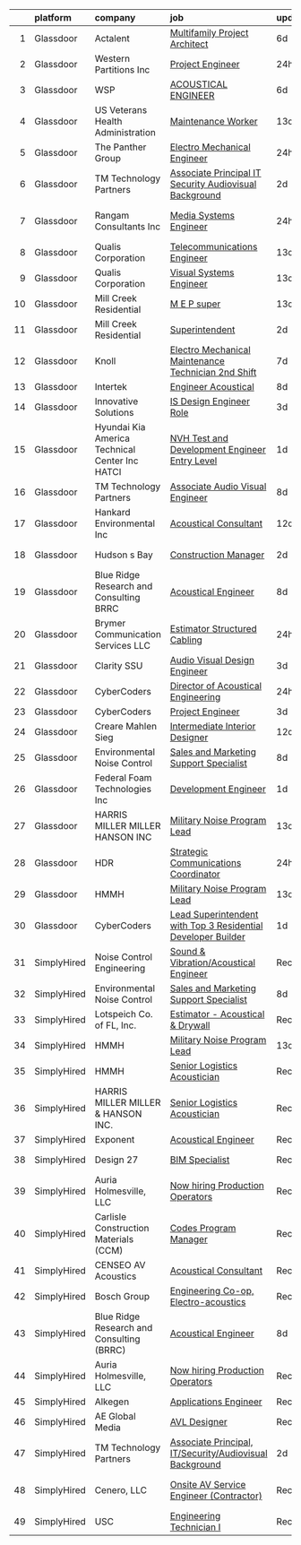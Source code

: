 

|    | platform    | company                                           | job                                                                                                                                                                                                                                                                                                                                                                                                                                                                                                                                                                                                                                                                                                                                                                                                                                                                                                                                                                                                                                                                                                                                                                                                                                                                                                                                                                                                                       | update_time   | location            |
|---:|:------------|:--------------------------------------------------|:--------------------------------------------------------------------------------------------------------------------------------------------------------------------------------------------------------------------------------------------------------------------------------------------------------------------------------------------------------------------------------------------------------------------------------------------------------------------------------------------------------------------------------------------------------------------------------------------------------------------------------------------------------------------------------------------------------------------------------------------------------------------------------------------------------------------------------------------------------------------------------------------------------------------------------------------------------------------------------------------------------------------------------------------------------------------------------------------------------------------------------------------------------------------------------------------------------------------------------------------------------------------------------------------------------------------------------------------------------------------------------------------------------------------------|:--------------|:--------------------|
|  1 | Glassdoor   | Actalent                                          | [Multifamily Project Architect](https://www.glassdoor.com/partner/jobListing.htm?pos=111&ao=1110586&s=58&guid=00000181fb83579b989bf8b7971bf69c&src=GD_JOB_AD&t=SR&vt=w&ea=1&cs=1_2c95ecd1&cb=1657782098162&jobListingId=1007991096435&cpc=C4A69CCDBB3B9599&jrtk=3-0-1g7to6lv62hep001-1g7to6lvmghp1800-c435ae7d017fa7aa--6NYlbfkN0ChYVx_I3yfZ_JDY3EFoivtqvi_stwnZ_kRt8Dowt_l_d1ydueao4NE-oUleRJ4yhhhIJm5OPa4SxugJCD6sPeNa0TnM9bObPOEY-MCevAg3OPbEFFIa6lfqL1WKo5y_7GLT0uOfmVkplVcLooG8Ifik4ubO2tEHsdliUGuJvT_e1vtF0eHreqEtfktC5mljENU6gL1Wjc2VX56g-XWTcZ3v0T-CtmJAk4Zja6snPQIJOoQwUzEfZ9_ys5eQYsNFeCDriG4MwGSkI5Kq3uJt1fe1K6ZeWXiZNc7SxMB0JKko9qDUSjpzbaUdJaaM2AAleiPzdmwtaRSm8WQp2pxZ-Zwa7vk-rZLGCJNze6b7bx7xzwOyRm8FPfQbNwa0wj1IxqHZmIgRJnt94pTizTQRXh1XozBaowfyQMLDDo3SGbHhxi2u_Zvy8yV8FfH-lugxE6WNeNJ1NEmMpBFti6_WcCXSMxAwJZvkexu9YjzfoWOcQ30XnapmfHunaMOyee4ISHdWdTxknzwgzuG5H1uyHY-R064J260ysuwYokz3KmB7-h_v7KIXgEhy56Ao-R0DIqmenX1fSBuvZbtfA2757snH_FQUL43pG0ZHA2G4oFZiY0Q-e0i5p92lZi6zA-3TkSVz_GciZHJ4DoEAvG2-Kbq9fovL8vw4Gqbih-g-Ebk5WUY_DLQ-Nq4EIc2NHefHJ1LD8RaDYJ6hYUqzWEtq2QuxdJuHKATVY4o6BtCgjV42StXJ0rcOxCnuJDRD4BMPZAnHkZv0Ju2RKWYab2JsZZibx_zKfI9e-Kb2zB51qEo9rxqxo4_08lU39HjjTHjwmgKXmUmkVJB2HS6aFoBF4YeO5CX06EQ6quprfzjwFeRdksXoxtoP4huuJhMbT-N0221P1dP_OIdCSlppC-H7vTydI0SEmhwdlraeyKQSuQroQvefzcrAD2SXxu-M3Tv1dawanzdAxeMKug0ftCRAsuCLKMIV3OPxOc%3D)                                                    | 6d            | Dallas, TX          |
|  2 | Glassdoor   | Western Partitions  Inc                           | [Project Engineer](https://www.glassdoor.com/partner/jobListing.htm?pos=126&ao=1136043&s=58&guid=00000181fb83579b989bf8b7971bf69c&src=GD_JOB_AD&t=SR&vt=w&ea=1&cs=1_ab2041ea&cb=1657782098163&jobListingId=1008003045453&jrtk=3-0-1g7to6lv62hep001-1g7to6lvmghp1800-21ee3d7f574bf1a1-)                                                                                                                                                                                                                                                                                                                                                                                                                                                                                                                                                                                                                                                                                                                                                                                                                                                                                                                                                                                                                                                                                                                                    | 24h           | Wilsonville, OR     |
|  3 | Glassdoor   | WSP                                               | [ACOUSTICAL ENGINEER](https://www.glassdoor.com/partner/jobListing.htm?pos=113&ao=1136043&s=58&guid=00000181fb83579b989bf8b7971bf69c&src=GD_JOB_AD&t=SR&vt=w&cs=1_e910407e&cb=1657782098162&jobListingId=1007990487585&jrtk=3-0-1g7to6lv62hep001-1g7to6lvmghp1800-0a1e8c84c27d995b-)                                                                                                                                                                                                                                                                                                                                                                                                                                                                                                                                                                                                                                                                                                                                                                                                                                                                                                                                                                                                                                                                                                                                      | 6d            | Boston, MA          |
|  4 | Glassdoor   | US Veterans Health Administration                 | [Maintenance Worker](https://www.glassdoor.com/partner/jobListing.htm?pos=120&ao=1136043&s=58&guid=00000181fb83579b989bf8b7971bf69c&src=GD_JOB_AD&t=SR&vt=w&cs=1_e55ebf31&cb=1657782098162&jobListingId=1007975236966&jrtk=3-0-1g7to6lv62hep001-1g7to6lvmghp1800-df3fb20bae266cec-)                                                                                                                                                                                                                                                                                                                                                                                                                                                                                                                                                                                                                                                                                                                                                                                                                                                                                                                                                                                                                                                                                                                                       | 13d           | Hines, IL           |
|  5 | Glassdoor   | The Panther Group                                 | [Electro Mechanical Engineer](https://www.glassdoor.com/partner/jobListing.htm?pos=108&ao=1110586&s=58&guid=00000181fb83579b989bf8b7971bf69c&src=GD_JOB_AD&t=SR&vt=w&ea=1&cs=1_9980a693&cb=1657782098161&jobListingId=1008002917089&cpc=56C4EA4A1A191A49&jrtk=3-0-1g7to6lv62hep001-1g7to6lvmghp1800-a955d16cff31ffd3--6NYlbfkN0CNPMheye81CzYnvunZY7yovNfSZKsgaMjzK-BTgXufI2fDZqb14OtID8EITmQy8dMLAgwlopokQOIPrB0TEOySzrRRwcpUcOxzWFhLIy7r-JAL8rWW2b2ZkVhm7h48yTMjNtVJfPhNI8bZ4Rpc3CNl9aWPzctMvoKRdxztlERsHefcJTkGC2U83jEkIds4X9qa2Mh-Njkd7RGH62j8_eKoOg1qshVeL6L0wMApw0zaIq4KYSBO0kX_V5luvxlW5C4KLuueufD5x2OBfbuyZJatq7WKuoWXJAMos3Ql-MoqN2cxeFU0QyLxQ5H7Kglhqok0wmSBAbxwr9jAQRFyPOTfhpVVEScfohjPMmw54Jx2zreY49JPguUhjYCPG6tDcAe5yzblmqFUaloCyFBFoOgUe5pUYJOiqxPefT1OTxnSB0Idy-cMXO_liYR0IEi-ytKGInaJBjWBhItTc_Co-zo4lYQLfirdFBEmxY-hLRsyINF8Ac4aqfPB8OIstVQemjYiJMzLO__5Bw%3D%3D)                                                                                                                                                                                                                                                                                                                                                                                                                                                                                                                                        | 24h           | Westford, MA        |
|  6 | Glassdoor   | TM Technology Partners                            | [Associate Principal  IT Security Audiovisual Background](https://www.glassdoor.com/partner/jobListing.htm?pos=114&ao=1136043&s=58&guid=00000181fb83579b989bf8b7971bf69c&src=GD_JOB_AD&t=SR&vt=w&cs=1_a938faf0&cb=1657782098162&jobListingId=1007997936356&jrtk=3-0-1g7to6lv62hep001-1g7to6lvmghp1800-b46fe96a140f613b-)                                                                                                                                                                                                                                                                                                                                                                                                                                                                                                                                                                                                                                                                                                                                                                                                                                                                                                                                                                                                                                                                                                  | 2d            | Remote              |
|  7 | Glassdoor   | Rangam Consultants Inc                            | [Media Systems Engineer](https://www.glassdoor.com/partner/jobListing.htm?pos=122&ao=1136043&s=58&guid=00000181fb83579b989bf8b7971bf69c&src=GD_JOB_AD&t=SR&vt=w&ea=1&cs=1_6c21ae2b&cb=1657782098162&jobListingId=1008002947340&jrtk=3-0-1g7to6lv62hep001-1g7to6lvmghp1800-fa7bac97a8355418-)                                                                                                                                                                                                                                                                                                                                                                                                                                                                                                                                                                                                                                                                                                                                                                                                                                                                                                                                                                                                                                                                                                                              | 24h           | San Francisco, CA   |
|  8 | Glassdoor   | Qualis Corporation                                | [Telecommunications Engineer](https://www.glassdoor.com/partner/jobListing.htm?pos=127&ao=1136043&s=58&guid=00000181fb83579b989bf8b7971bf69c&src=GD_JOB_AD&t=SR&vt=w&cs=1_6665c933&cb=1657782098165&jobListingId=1007975380332&jrtk=3-0-1g7to6lv62hep001-1g7to6lvmghp1800-d03c1f7c88b326ad-)                                                                                                                                                                                                                                                                                                                                                                                                                                                                                                                                                                                                                                                                                                                                                                                                                                                                                                                                                                                                                                                                                                                              | 13d           | Orlando, FL         |
|  9 | Glassdoor   | Qualis Corporation                                | [Visual Systems Engineer](https://www.glassdoor.com/partner/jobListing.htm?pos=123&ao=1136043&s=58&guid=00000181fb83579b989bf8b7971bf69c&src=GD_JOB_AD&t=SR&vt=w&cs=1_46562fd4&cb=1657782098163&jobListingId=1007975380273&jrtk=3-0-1g7to6lv62hep001-1g7to6lvmghp1800-6fb5c80da1da086a-)                                                                                                                                                                                                                                                                                                                                                                                                                                                                                                                                                                                                                                                                                                                                                                                                                                                                                                                                                                                                                                                                                                                                  | 13d           | Orlando, FL         |
| 10 | Glassdoor   | Mill Creek Residential                            | [M E P super](https://www.glassdoor.com/partner/jobListing.htm?pos=121&ao=1136043&s=58&guid=00000181fb83579b989bf8b7971bf69c&src=GD_JOB_AD&t=SR&vt=w&cs=1_22f8cec4&cb=1657782098162&jobListingId=1007973740598&jrtk=3-0-1g7to6lv62hep001-1g7to6lvmghp1800-6ce45a48bad3da77-)                                                                                                                                                                                                                                                                                                                                                                                                                                                                                                                                                                                                                                                                                                                                                                                                                                                                                                                                                                                                                                                                                                                                              | 13d           | Nashville, TN       |
| 11 | Glassdoor   | Mill Creek Residential                            | [Superintendent](https://www.glassdoor.com/partner/jobListing.htm?pos=118&ao=1136043&s=58&guid=00000181fb83579b989bf8b7971bf69c&src=GD_JOB_AD&t=SR&vt=w&cs=1_bb21b423&cb=1657782098162&jobListingId=1007997983007&jrtk=3-0-1g7to6lv62hep001-1g7to6lvmghp1800-27372e5420103dac-)                                                                                                                                                                                                                                                                                                                                                                                                                                                                                                                                                                                                                                                                                                                                                                                                                                                                                                                                                                                                                                                                                                                                           | 2d            | Georgetown, TX      |
| 12 | Glassdoor   | Knoll                                             | [Electro Mechanical Maintenance Technician   2nd Shift](https://www.glassdoor.com/partner/jobListing.htm?pos=106&ao=1110586&s=58&guid=00000181fb83579b989bf8b7971bf69c&src=GD_JOB_AD&t=SR&vt=w&ea=1&cs=1_94ba5b11&cb=1657782098160&jobListingId=1007988962626&cpc=F7BD8DA794B5A532&jrtk=3-0-1g7to6lv62hep001-1g7to6lvmghp1800-b615edc30ee0e269--6NYlbfkN0Bs6Hrdpyvs2o5KmtMOE3ow_2qlp-VEg8AFa-3mMondyt9WiYGJDEittzCcqQ0pU4IHlOHiLgHn0iyf6w-n9S0TniHoyORVddVFOg9F-wpjp2606awu51xukK-ZysHoFFySR38fsSvJIL406ifr35xeVqnwBnrkg3wsERsX0GRMUIJi4Q5Q9sBF8T35_DaS_7XMm3QIiMyVU62fXJ-LOg6PzGORS8XicGP0x0C0aRp6g9vhLcnFU9kUSbEsglArRO5A6ZM9KHbW-M9xHn9_zS3-AzD0aPuxxKJrpTH-WL9mQIOp6228d69lsXGLeMuVOwXMVfhjJDxPMEHF_vDGzfj3n05qjBQOxMoYd5buqIMdpppCGqH_JGDQA3EwbfQIenjj8O6emuXEUGVLYBLeRCUHdHZlxXydo3vgWmSTtEmspHYlSd9BYQ2ayBlcKfKLiCLcClbHEKcgkYjngwH17U1wCqTPvhdV0wb8NhlRv-i34P0Z2QE3Z8l2yxguRFE0pB2qttct0yKW1s1lnG7RN7XaFKsjhbbQUc0OtCzWysTGZvJniQqtmk80VlA3F2cYM_q7F_ghgHqeBJcd1tvICzfhoGMqMwVMCUYo-S9ufgeR4fDBOKIGZehZCFi-J6O859YnsvCjbsFzzq57ZMVkFsrEE37pdmmpHwHq6h3wlrloDpYb_2Z51dSNbFAOXeS6cfeF4Pky3p5LRDg77pY_hSFBHAUnHbDcRY4kU90zxlcB1stnKyvCVnAfVAvpzW63ykt8YCoWXmBESQZdSLOS3n9aqhd73tXlONGJlExeOgiiow6aTlKYg8vwcBZh8aZCTWgbLVKQd5xTpHD1fwMaCGvXpfYMtTgVAE4%3D)                                                                                                                                                            | 7d            | East Greenville, PA |
| 13 | Glassdoor   | Intertek                                          | [Engineer   Acoustical](https://www.glassdoor.com/partner/jobListing.htm?pos=112&ao=1136043&s=58&guid=00000181fb83579b989bf8b7971bf69c&src=GD_JOB_AD&t=SR&vt=w&cs=1_6e10a557&cb=1657782098161&jobListingId=1007984744565&jrtk=3-0-1g7to6lv62hep001-1g7to6lvmghp1800-4913c993b58bbeb5-)                                                                                                                                                                                                                                                                                                                                                                                                                                                                                                                                                                                                                                                                                                                                                                                                                                                                                                                                                                                                                                                                                                                                    | 8d            | Cortland, NY        |
| 14 | Glassdoor   | Innovative Solutions                              | [IS Design Engineer Role](https://www.glassdoor.com/partner/jobListing.htm?pos=103&ao=1110586&s=58&guid=00000181fb83579b989bf8b7971bf69c&src=GD_JOB_AD&t=SR&vt=w&ea=1&cs=1_69c2f9f0&cb=1657782098160&jobListingId=1007995112645&cpc=555ADD10F5BC937C&jrtk=3-0-1g7to6lv62hep001-1g7to6lvmghp1800-7c5877ec95fbc988--6NYlbfkN0A7COM5b1g7ngfUzjja-EVrNI1WIq1I5NU46llhq5bwQRFfloXo1X9dXPuZoajF5PblhQHMaS2FoRZMGarXky_lb9x9mvcXOFQVTXCT8J5QU_zbqjw2mknXKVrXPLmwzcRjLd380KyrAono92AUHc22dXaSoN58hwzQfPumdSYDRQKkeDaDYgIUjF4U6EJRudpzmZpZHCMKflo7SRY4-TlPsDPH6qfX4s2Cz3C5oC9pD3uJAIesTjOtvoBY2vuxBG8kfzTHnDJr17b-wULJ4b84e0B9MAmyWjo0fglTHPY8CyOhNEVMjtqMwF79bQeSNAtIyRtX9fywXRQTe-RHDzMfSwl-bVq2egTI8gqMMOEygLxUvd8Hkexu-jzpQPdHllixr6Sq_jU4F3laxdho_l2t-pyT6x6ajPr40pQiA9q0yZ9uBojS-bo0RQRn69C29GQ_3G7SIZyOQIxkRexENpGskBCLamGGW36vABI8-y8x-QLihUFmk0XEIMrNgNA_TmRLHm0NsZSshg%3D%3D)                                                                                                                                                                                                                                                                                                                                                                                                                                                                                                                                            | 3d            | Tennessee           |
| 15 | Glassdoor   | Hyundai Kia America Technical Center  Inc   HATCI | [NVH Test and Development Engineer  Entry Level ](https://www.glassdoor.com/partner/jobListing.htm?pos=115&ao=1136043&s=58&guid=00000181fb83579b989bf8b7971bf69c&src=GD_JOB_AD&t=SR&vt=w&ea=1&cs=1_19c21519&cb=1657782098162&jobListingId=1008001116370&jrtk=3-0-1g7to6lv62hep001-1g7to6lvmghp1800-073df34968737203-)                                                                                                                                                                                                                                                                                                                                                                                                                                                                                                                                                                                                                                                                                                                                                                                                                                                                                                                                                                                                                                                                                                     | 1d            | Irvine, CA          |
| 16 | Glassdoor   | TM Technology Partners                            | [Associate  Audio Visual Engineer](https://www.glassdoor.com/partner/jobListing.htm?pos=119&ao=1136043&s=58&guid=00000181fb83579b989bf8b7971bf69c&src=GD_JOB_AD&t=SR&vt=w&cs=1_2f72eb19&cb=1657782098162&jobListingId=1007985056122&jrtk=3-0-1g7to6lv62hep001-1g7to6lvmghp1800-ae2dfae912fb5acc-)                                                                                                                                                                                                                                                                                                                                                                                                                                                                                                                                                                                                                                                                                                                                                                                                                                                                                                                                                                                                                                                                                                                         | 8d            | Remote              |
| 17 | Glassdoor   | Hankard Environmental  Inc                        | [Acoustical Consultant](https://www.glassdoor.com/partner/jobListing.htm?pos=101&ao=1110586&s=58&guid=00000181fb83579b989bf8b7971bf69c&src=GD_JOB_AD&t=SR&vt=w&ea=1&cs=1_164d8b23&cb=1657782098159&jobListingId=1007976859515&cpc=D5D4CAC11044533B&jrtk=3-0-1g7to6lv62hep001-1g7to6lvmghp1800-7d5c167e9000f7ce--6NYlbfkN0CKNvdBtBh9SnuMcnkEvhJOJZTsmZHyY3ybnWicrfIHv1nK5cibWSBUjlCGM96fZhnfwUUOMZTK8bsS0XcppGJbB4jFac76LiQwQNQXfHwlzAK-ypnYwr39VzvHz0G2jFu2yE5T1pNXUEAOGeKWC2hRLQUwhJ6OhX6KWGyvqmK1pb_zozCrmYr5eke1idQQf7H_E5eVR1oT4tJ_5PkOkIW5iaxbP-3s0Ks3FM_P67rA7ZqArmh1u7b_B7wO5_t9vVLHWxaK_RmHgoYNOlD8oo2vXUfxDI0ktQn3t87J-LgmlS2_oPVd4QA0f3iE8j5gmUgjl-j07CKf1T4U62N_ubl4BUrN1KSQMmFk4oFAm6hoXvR4mgejFTkAAN-3IA77_j2zDgAwgtpD6wrN46zx_Arg6fiCyVw8LlVRKYnzKwCMdiOhxZAENhlZLZDNgli54fROG69mMqe1iSpXGACmqbueJsKDM8sV2GEs-DFXIGBd-iTM_X5ED91lXZrP9BZUdgSk2DELcfMHRA%3D%3D)                                                                                                                                                                                                                                                                                                                                                                                                                                                                                                                                              | 12d           | Verona, WI          |
| 18 | Glassdoor   | Hudson s Bay                                      | [Construction Manager](https://www.glassdoor.com/partner/jobListing.htm?pos=129&ao=1136043&s=58&guid=00000181fb83579b989bf8b7971bf69c&src=GD_JOB_AD&t=SR&vt=w&cs=1_ae519a79&cb=1657782098165&jobListingId=1007997566678&jrtk=3-0-1g7to6lv62hep001-1g7to6lvmghp1800-96c6e34e30b613c3-)                                                                                                                                                                                                                                                                                                                                                                                                                                                                                                                                                                                                                                                                                                                                                                                                                                                                                                                                                                                                                                                                                                                                     | 2d            | New York, NY        |
| 19 | Glassdoor   | Blue Ridge Research and Consulting  BRRC          | [Acoustical Engineer](https://www.glassdoor.com/partner/jobListing.htm?pos=117&ao=1136043&s=58&guid=00000181fb83579b989bf8b7971bf69c&src=GD_JOB_AD&t=SR&vt=w&cs=1_37fa333c&cb=1657782098162&jobListingId=1007984071482&jrtk=3-0-1g7to6lv62hep001-1g7to6lvmghp1800-4d80aee091fc2695-)                                                                                                                                                                                                                                                                                                                                                                                                                                                                                                                                                                                                                                                                                                                                                                                                                                                                                                                                                                                                                                                                                                                                      | 8d            | Asheville, NC       |
| 20 | Glassdoor   | Brymer Communication Services LLC                 | [Estimator   Structured Cabling](https://www.glassdoor.com/partner/jobListing.htm?pos=104&ao=1110586&s=58&guid=00000181fb83579b989bf8b7971bf69c&src=GD_JOB_AD&t=SR&vt=w&ea=1&cs=1_f5e7030f&cb=1657782098160&jobListingId=1008002307435&cpc=7FA2BCC6CA7CFB05&jrtk=3-0-1g7to6lv62hep001-1g7to6lvmghp1800-ebfed6f595c8b7cf--6NYlbfkN0BkXzsQd4r-eeIe9EGUqD7bfzGY7GY9tWpZlRE9F077MvQ1oKug8_rVCtiadD5T4bbFIi-ZbQyN2KucEeUPWZuhlVKOUrvpYiqPO6Kn8twaY4PbHsFppr3JHY4jHIuovnjXA5w2J7-q77P3yUEQoCFBuCMj5rQbV5aOdfkCZ32XqTdfwq95byOANvp3BExmdIEHvyPecOGStIzUjcnNqWCixp5NSxAdX_UAAMBHFRGMoYweTuA9sRkOVrM7DZtT5hj7PvbFOH_x9tUnI2vQDUhl9QIlfLFJ9JGr10zGnABcQqsowI9SJMLiyLeDEGHgCR2Y2PQMZGyDJoZlBYcos_wfW5qLykofK1gwArLkmmEt1NfouG6ktbFziMoIUoXIwNHIFg10i6ZZsQwDglTYrL3er6fTt0ruDRF0FHMpCsFHw_5Fkf91NnVFGSPotC0ITTNTs6ZAI5-Lk3JNbke67yErJXikQhH8AIO4u3-hZiTa2Atl4lgmLqWITTjPWM9UryE5DCLkZAmqYg%3D%3D)                                                                                                                                                                                                                                                                                                                                                                                                                                                                                                                                     | 24h           | Grapevine, TX       |
| 21 | Glassdoor   | Clarity SSU                                       | [Audio Visual Design Engineer](https://www.glassdoor.com/partner/jobListing.htm?pos=116&ao=1136043&s=58&guid=00000181fb83579b989bf8b7971bf69c&src=GD_JOB_AD&t=SR&vt=w&ea=1&cs=1_ec9186e0&cb=1657782098162&jobListingId=1007995800311&jrtk=3-0-1g7to6lv62hep001-1g7to6lvmghp1800-407bc9f77d9583b7-)                                                                                                                                                                                                                                                                                                                                                                                                                                                                                                                                                                                                                                                                                                                                                                                                                                                                                                                                                                                                                                                                                                                        | 3d            | Remote              |
| 22 | Glassdoor   | CyberCoders                                       | [Director of Acoustical Engineering](https://www.glassdoor.com/partner/jobListing.htm?pos=107&ao=1110586&s=58&guid=00000181fb83579b989bf8b7971bf69c&src=GD_JOB_AD&t=SR&vt=w&ea=1&cs=1_31fa8a43&cb=1657782098160&jobListingId=1008003040952&cpc=C4A69CCDBB3B9599&jrtk=3-0-1g7to6lv62hep001-1g7to6lvmghp1800-09673aad6b09fade--6NYlbfkN0CpFJQzrgRR8WqXWK1qKKEqALWJw739KlKqr2H-MSI4eoBlI4EFrmor2FYZMP3muM17_Qa-0Hc5lTCzB_Jsaee8JRk88IYgx2uoIIeHDcJM1OCx8NohbOGl-zLNPbQ_5aEH2BuW9-ctzLfuK1HvPv2fUpL2a1drV4pc2AHVwFFFLvmF5aRaYy_SPPrn8frMxgrJFaD6iS1ftNDezm9DLVXTorsd0CQtVAMwzxkdqCsaAuQlx8gd-uAzdG9qp_9R5AjZoh09ljMu1xWWFU791wNLmrO1U8QhP_wRHV7nBz79SAOCHV4F4gYaNs8fN9MUgIvktdpagbhlVwzj6PhkwkgR1wMaaKo0omsTwL0CfUXBdKPvE-S_T1V2fWevVr9tn0XsxAw1Eh6vQTFiEv1GZjbdxmUabwsCP9_elDCdQkvcaB1-bbpUQ7LuuhhjHtSpBKl4FuWwxWBzyCM6ZaRFykV_-E8LLE7zCPzZcA7OM--VlOTZX47G0tWJ1qCpTNabDNekAWWCv4F8rqAwaukTpFTpje3upJdEQo07IhlzTLqprK5Pk_kD23fIPE8gnhJz2-pfTutuMvw88p_jgyDsqwCFZakbzpP2dsCQadRNiZtpZ0q2Pl5W3VroHzaBwpk_LmosWl947l_knh-dXvmmWUHOo0PMeWhPQ1K136BCenBqcM0PGXs-F9N27RsClY5-ObUT_SnqlVzbzVMHR1-J7LwvkqGagNzrgUPkem5pnc9kV0WxLO2iMUrxiRsDhi600_n-qEPNx2HYDYQ7_McuJGNs5Doezy8ocGyX5fhNQKH5eaRJDd9nnZCZnvjLrzj82_ryDx7nLPWXt_R_hktiV3SUSFAcEBPsE_JtxePrloXIK83yVEQ2z-oDD4p8pJzjzLhKH65L4StuL3ko0WY_dYAFeX2s5aM3lhY7tXDbS0KZ2RbFH1HB5Inzwrw53cFaJeXHeAHXYcilqRTNdN5oc9JAVaDY5sqF0fnoWOr_LDV0ZfAZq4sCwonm2MpPxnjAjWWjMw739u-i2A%3D%3D) | 24h           | Memphis, TN         |
| 23 | Glassdoor   | CyberCoders                                       | [Project Engineer](https://www.glassdoor.com/partner/jobListing.htm?pos=109&ao=1110586&s=58&guid=00000181fb83579b989bf8b7971bf69c&src=GD_JOB_AD&t=SR&vt=w&ea=1&cs=1_834db6ad&cb=1657782098161&jobListingId=1007995313353&cpc=451933188B21919D&jrtk=3-0-1g7to6lv62hep001-1g7to6lvmghp1800-bc5a8918f5bf835c--6NYlbfkN0CpFJQzrgRR8WqXWK1qKKEqALWJw739KlKqr2H-MSI4eoBlI4EFrmor2FYZMP3muM3BIApJ1Z86uFxD_pimi6cdcrkIRraOXchDPLIziEHxIUno_QSUX97x2fnA2NmhPCTQsVevmYj4JjmSy8bWtL_kW_ktsKucoCbSUi0QNco9y4-7R26yF68VzEQzOUFp6CWxBLkmT20ftOmF_k_Ybm0slak0pu5oLCDCDm1OQfHf4OM0rJqugbv-QK8tM2RTXzRc8j3ewAmhq4TFVGuCaYfiWRDyDr1q1-w_xE3Z17ZVAxkNj0HEVxYRePQaDydBt2CGs0p7KmrFtuj9Z0pMSOTYe1AWqbaoV5o2DiCHxBKMtERSRpXkYouajZ_q6yrxEHtatOY7eeX1eDOlODrGC7bASRLKZYgydYzkdff589DhGZrEfgI7xBmXlIy_kOvitctwjAUq01IGo0lZwsn_tHh2hG5KKWk_XB-ZPxNnrVHvB3mTWB5Sdao-mLIUq3BRi-QJGq_uqAvCV5egkUzpko4yCImySD6_6VtULq30ADkIL3UjJisd5sveP9jyEw2xSGnyEiIYv5r5MxCKBlvv9Yd0KXrdTqRVPb96L7hxvdO0sG_nHqaU_LKfsMMyYii9oWMqyJadYbzAExXanvrLpLa3BUoVYniK82VGiOYXPiLpNiVUabFLhBVeIbRiidof9Eh4quqE6LRAArv0B5-rzsx_Qw-2ZLp2F3uRAJPGq1wCOvwTuZ-lsUrm4lD7qwNlYpQunIiLoynBs9jo5VC53VjpY2Pndou91K-G5LIOWqEIvykUfhbGRcZochP7PT_Q2jID0CywKS839ypHj2EHYzTk7UGGV9dlH6OJG-c3aBAoLsqpsAeQKdMeRAmFiRt7ckPN5Fx9rQEkx-wZq6Ekt6zaaV47Nh8Xxn9-K9ZQMtukHCuz1dm10b-k8NLIBnKelhoBr1MSYLZbJoGaWalXmqAurGHUq9lTdt5izzDc7eKfLg%3D%3D)                                                   | 3d            | Eugene, OR          |
| 24 | Glassdoor   | Creare Mahlen Sieg                                | [Intermediate Interior Designer](https://www.glassdoor.com/partner/jobListing.htm?pos=130&ao=1136043&s=58&guid=00000181fb83579b989bf8b7971bf69c&src=GD_JOB_AD&t=SR&vt=w&ea=1&cs=1_e77caeb8&cb=1657782098165&jobListingId=1007978063702&jrtk=3-0-1g7to6lv62hep001-1g7to6lvmghp1800-b4ab9332b1f590f6-)                                                                                                                                                                                                                                                                                                                                                                                                                                                                                                                                                                                                                                                                                                                                                                                                                                                                                                                                                                                                                                                                                                                      | 12d           | Santa Monica, CA    |
| 25 | Glassdoor   | Environmental Noise Control                       | [Sales and Marketing Support Specialist](https://www.glassdoor.com/partner/jobListing.htm?pos=105&ao=1110586&s=58&guid=00000181fb83579b989bf8b7971bf69c&src=GD_JOB_AD&t=SR&vt=w&ea=1&cs=1_692c44e2&cb=1657782098160&jobListingId=1007985424526&cpc=71EC12CC3A9678F2&jrtk=3-0-1g7to6lv62hep001-1g7to6lvmghp1800-82fc0bf076cff797--6NYlbfkN0A1Hx1H8Z_ZGf51L8iwGP-htVtHzPykBAmnYM3BEYS-Bt4FD57loI5xMzsfvvkT8x5VW-oXRyJcwdXkt9HRJqx4drtQEeW0N51_km-Vh0ieelR7_EutiBXWtCbh6uFSzAIC9ETki8MBGMhom9RPZUQjBp58bidfNIBObTuvvrPUw0kDWkGuQkllvp1yWCQVhi1bzTxpprtk15JiXDst9oT94iKW_GnfVRcn1FZSYn24gPOx4vPDnz_5-yAH5fEnSdkhx3Y4qjc3E39kFrCzgxCvNnkzwKWPFmEnBD-QuhBQq_myEHLow98ZqmctpQ-21ZyvtUWjJYdtBI4a5iVwhLCV9zBjdm11OcOZOS2_U9WriPGzMrhBDY_LLVsLoFQ1SDorDDnFdYx9AHhMDQbA55KmiZi_F_GS9fDFultbXbpQwKOafjqb5e2SBq8gIh52p4sVT4MMm0ivdVoz-e3kJsmQGF0uTbTAoW1JXK_jDgwjrt4KVfI7_nBzHeAjJufCAIKCyRuqHk4S9BmZ1l-3BxoM1gY-r2cXTsk%3D)                                                                                                                                                                                                                                                                                                                                                                                                                                                                                                           | 8d            | Longmont, CO        |
| 26 | Glassdoor   | Federal Foam Technologies  Inc                    | [Development Engineer](https://www.glassdoor.com/partner/jobListing.htm?pos=102&ao=1110586&s=58&guid=00000181fb83579b989bf8b7971bf69c&src=GD_JOB_AD&t=SR&vt=w&ea=1&cs=1_3d123429&cb=1657782098159&jobListingId=1008000110215&cpc=5A6BA339226A12EC&jrtk=3-0-1g7to6lv62hep001-1g7to6lvmghp1800-07b9aaba8ff7c267--6NYlbfkN0A2cWPv4WwwwsK-OqGx29RZ2Cn8DxvKG2W112bVX1U7wXY_LdZuHcb8VhGTNh0IY3CJNkbpfd2_FBKNe8gaTLoj-0pb9f3mSyGF-j4MXogjKcaXyIdVaT87v00M9Kf6gQ2b4sxTgOCJAe0WpBujSaTmJY9waB_5hVD6jx8-5CSTrM5Shy-fY6dTR5gn_DeBL7DKBr3bX9vOme97kWzWX3X3rMUJOcco4t5XXyWJw1GUo0zp6jPNnIUGJ5Gur8AJLdmYNkTh5qvO-6dKPrPq2laIBMnDLPwxtT-ur2ub_y4C9H5oOajK3wMKCIrMSmBs6vk8WJgDg7Ui-tsZkTt7cImuyFn_7jhLjiwFTPnb-jHIOQLpRwCyKkvaP-1vz_IOCRY7eL9pUwt5f53c_mzTR6qVeE8xJMSmnoai6Aeh0ARc5OFyz8IL18WPNGqNLBlJxmAvouzC3xOkJ_emEO9ohpKsYBqNW0poRPIu4ptHF9GSHHlUNL0Chtni8DsyFQk5KQu3iXJFFYTswQ%3D%3D)                                                                                                                                                                                                                                                                                                                                                                                                                                                                                                                                               | 1d            | New Richmond, WI    |
| 27 | Glassdoor   | HARRIS MILLER MILLER   HANSON INC                 | [Military Noise Program Lead](https://www.glassdoor.com/partner/jobListing.htm?pos=128&ao=1136043&s=58&guid=00000181fb83579b989bf8b7971bf69c&src=GD_JOB_AD&t=SR&vt=w&ea=1&cs=1_ba7f4066&cb=1657782098165&jobListingId=1007974838061&jrtk=3-0-1g7to6lv62hep001-1g7to6lvmghp1800-88e11090c6858cf2-)                                                                                                                                                                                                                                                                                                                                                                                                                                                                                                                                                                                                                                                                                                                                                                                                                                                                                                                                                                                                                                                                                                                         | 13d           | Remote              |
| 28 | Glassdoor   | HDR                                               | [Strategic Communications Coordinator](https://www.glassdoor.com/partner/jobListing.htm?pos=124&ao=1136043&s=58&guid=00000181fb83579b989bf8b7971bf69c&src=GD_JOB_AD&t=SR&vt=w&cs=1_532d3bc2&cb=1657782098163&jobListingId=1008002687942&jrtk=3-0-1g7to6lv62hep001-1g7to6lvmghp1800-fe4f28c09d0ec4a5-)                                                                                                                                                                                                                                                                                                                                                                                                                                                                                                                                                                                                                                                                                                                                                                                                                                                                                                                                                                                                                                                                                                                     | 24h           | Las Vegas, NV       |
| 29 | Glassdoor   | HMMH                                              | [Military Noise Program Lead](https://www.glassdoor.com/partner/jobListing.htm?pos=125&ao=1136043&s=58&guid=00000181fb83579b989bf8b7971bf69c&src=GD_JOB_AD&t=SR&vt=w&ea=1&cs=1_e69fcdce&cb=1657782098163&jobListingId=1007973814593&jrtk=3-0-1g7to6lv62hep001-1g7to6lvmghp1800-142d64cf3e4345ca-)                                                                                                                                                                                                                                                                                                                                                                                                                                                                                                                                                                                                                                                                                                                                                                                                                                                                                                                                                                                                                                                                                                                         | 13d           | Remote              |
| 30 | Glassdoor   | CyberCoders                                       | [Lead Superintendent with Top 3 Residential Developer Builder](https://www.glassdoor.com/partner/jobListing.htm?pos=110&ao=1110586&s=58&guid=00000181fb83579b989bf8b7971bf69c&src=GD_JOB_AD&t=SR&vt=w&ea=1&cs=1_54b209ab&cb=1657782098161&jobListingId=1008000451026&cpc=334ABAF5D42DC775&jrtk=3-0-1g7to6lv62hep001-1g7to6lvmghp1800-5dd631edc1ae1f88--6NYlbfkN0CpFJQzrgRR8WqXWK1qKKEqALWJw739KlKqr2H-MSI4eoBlI4EFrmor2FYZMP3muM3Wp3RyH9ty9TMFQVNuX9z67Q-E3rWk6rvgey7WP6Cv3FgrNGiPBlt-FITi1sJoLctZQiZiT8I575eLLGWVPYookB-IGk6NtzGNKLRdwSvmLMmeUsGSjC1yZ2pax33pKAx1J8bmzkuVXquXP8Qkpzr76rkL24HI-sIAFMngJbssOdbfsJVWMhnCMGa3OOo952S9ljxdY4_gLSTdx2jqMFeB3dgQecZePYjlvr0YWg2FUrN6QyIyNhongpFvZ1Vb4mF0UE25BSlYcwWma5diA_B3lPqIsEJp7sMLcOXSIlxlxoUeWsAk8P_6C_OeP4uTDZ7_mqqgs9_8qypbgwHlM0--8XAmWzJREogSrl6sFHQkqk8KJHmgRWLvADSf6ePAIsiIWX_TXfyu7q3vAImI9lfnP556J-5TU6Em_EHRZGUIs6WEx5DRkAevibXNcqj-RpCUii89eNB-qtTAWo3JvCV7rJYMlAMbUyxk3XzJ4pubmagTV_sEQ7g2zdBsKRpzJEih-lyHncsE3gaNFhH2L4kcIwRuJaJe92neFcVF3Ezh5SrbttcMxiiqoMmjCdRhk0BW9c6Ur3hAXZ0xUv8YqDQNgrLiDnACf1wp6EAmwdrTVDAiunHfaB4NadbA-d-PYiSbjQZ4y69smb6y0I0oeIZ68TVGVZObgYn3ow-xMFPlLMq9eQoyO36oy-_FHijLgw6PgwpE_Q6iJj9fWv_Z3j9FFqfp43ovGWc9Ay0N2ZG5LmpuLxV70hGGZA1VdrOSXhS5N2giN6ouKwJtBY4u-mDiV-tsLGX56woX2-SzlgswY4HMp1zaRhNoAlyBXQ9Akb2Uewg7m4YasgoALNh6jePif07zixdfDlBje3Wm7xbrhJSbjMjotpz3zf0bfjq7ylpXnK8PFptzZs_g2S9I84zq7jHEntY_vHs%3D)                     | 1d            | Portland, OR        |
| 31 | SimplyHired | Noise Control Engineering                         | [Sound & Vibration/Acoustical Engineer](https://www.simplyhired.com/job/CDceFb5v_j1NCLBATcrmv4bMydXPH2pI1EIle-yEFeglI5YMjWrWuA?q=acoustical+engineering)                                                                                                                                                                                                                                                                                                                                                                                                                                                                                                                                                                                                                                                                                                                                                                                                                                                                                                                                                                                                                                                                                                                                                                                                                                                                  | Recently      | Billerica, MA       |
| 32 | SimplyHired | Environmental Noise Control                       | [Sales and Marketing Support Specialist](https://www.simplyhired.com/job/CmI9s7yEwJU1L9bl17cuOQ8yHmFbcZCI2V_kzGNTkn_zrAVrlNmEBw?q=acoustical+engineering)                                                                                                                                                                                                                                                                                                                                                                                                                                                                                                                                                                                                                                                                                                                                                                                                                                                                                                                                                                                                                                                                                                                                                                                                                                                                 | 8d            | Longmont, CO        |
| 33 | SimplyHired | Lotspeich Co. of FL, Inc.                         | [Estimator - Acoustical & Drywall](https://www.simplyhired.com/job/xGGVaTTelByRUZNDcdARG-Wf0QgBsWV6Gf74SlmZx1odPHILFMUk6A?q=acoustical+engineering)                                                                                                                                                                                                                                                                                                                                                                                                                                                                                                                                                                                                                                                                                                                                                                                                                                                                                                                                                                                                                                                                                                                                                                                                                                                                       | Recently      | West Palm Beach, FL |
| 34 | SimplyHired | HMMH                                              | [Military Noise Program Lead](https://www.simplyhired.com/job/zv4hA0yav6zosvpPHLTnxG185v6IHmybiJHnWlv7IHWqO0xW9CxMnw?q=acoustical+engineering)                                                                                                                                                                                                                                                                                                                                                                                                                                                                                                                                                                                                                                                                                                                                                                                                                                                                                                                                                                                                                                                                                                                                                                                                                                                                            | 13d           | Remote              |
| 35 | SimplyHired | HMMH                                              | [Senior Logistics Acoustician](https://www.simplyhired.com/job/86ufYhz715QQCyHpBg99oYlbUZk2_yojOnkwWsv7aD2yxJAY5Eln4g?q=acoustical+engineering)                                                                                                                                                                                                                                                                                                                                                                                                                                                                                                                                                                                                                                                                                                                                                                                                                                                                                                                                                                                                                                                                                                                                                                                                                                                                           | Recently      | Remote              |
| 36 | SimplyHired | HARRIS MILLER MILLER & HANSON INC.                | [Senior Logistics Acoustician](https://www.simplyhired.com/job/fKIarE7XOlTDCwkdDCG8hCH9y4yWulWCUWEbdDToRMS-0lKMWXruTw?q=acoustical+engineering)                                                                                                                                                                                                                                                                                                                                                                                                                                                                                                                                                                                                                                                                                                                                                                                                                                                                                                                                                                                                                                                                                                                                                                                                                                                                           | Recently      | Remote              |
| 37 | SimplyHired | Exponent                                          | [Acoustical Engineer](https://www.simplyhired.com/job/nMy82zE1F-azJoMBlwlsWpvjOaLhPcZvJxPU7KQIycRYMIdhZk4m3w?q=acoustical+engineering)                                                                                                                                                                                                                                                                                                                                                                                                                                                                                                                                                                                                                                                                                                                                                                                                                                                                                                                                                                                                                                                                                                                                                                                                                                                                                    | Recently      | Denver, CO          |
| 38 | SimplyHired | Design 27                                         | [BIM Specialist](https://www.simplyhired.com/job/DJYCr1I4BIRPnxHdVU6pRKVrnSmBaxFWmsYygOKajS9xlQIJpFDZ3g?q=acoustical+engineering)                                                                                                                                                                                                                                                                                                                                                                                                                                                                                                                                                                                                                                                                                                                                                                                                                                                                                                                                                                                                                                                                                                                                                                                                                                                                                         | Recently      | Indianapolis, IN    |
| 39 | SimplyHired | Auria Holmesville, LLC                            | [Now hiring Production Operators](https://www.simplyhired.com/job/rm_mRC2I9bz8ea5-bUND2lYkIatsz62st8JcOJegkfvaBeYMshoYxQ?q=acoustical+engineering)                                                                                                                                                                                                                                                                                                                                                                                                                                                                                                                                                                                                                                                                                                                                                                                                                                                                                                                                                                                                                                                                                                                                                                                                                                                                        | Recently      | Holmesville, OH     |
| 40 | SimplyHired | Carlisle Construction Materials (CCM)             | [Codes Program Manager](https://www.simplyhired.com/job/15enivdnBZvVM_wlZwsdTcbBxaEdNbLy67EIpomqPCUb52DxezvbHw?q=acoustical+engineering)                                                                                                                                                                                                                                                                                                                                                                                                                                                                                                                                                                                                                                                                                                                                                                                                                                                                                                                                                                                                                                                                                                                                                                                                                                                                                  | Recently      | Carlisle, PA        |
| 41 | SimplyHired | CENSEO AV Acoustics                               | [Acoustical Consultant](https://www.simplyhired.com/job/1N_jxDb9MMTEuQND6QewnyvyF_iNxaelf4wLZgwGTUYap5oUMZbewg?q=acoustical+engineering)                                                                                                                                                                                                                                                                                                                                                                                                                                                                                                                                                                                                                                                                                                                                                                                                                                                                                                                                                                                                                                                                                                                                                                                                                                                                                  | Recently      | Hawaii              |
| 42 | SimplyHired | Bosch Group                                       | [Engineering Co-op, Electro-acoustics](https://www.simplyhired.com/job/2F0zz3YDvN10ejAHZH17thHJEqX_cmPMBqUX6WdiaHncRC63ZiRMJg?q=acoustical+engineering)                                                                                                                                                                                                                                                                                                                                                                                                                                                                                                                                                                                                                                                                                                                                                                                                                                                                                                                                                                                                                                                                                                                                                                                                                                                                   | Recently      | Burnsville, MN      |
| 43 | SimplyHired | Blue Ridge Research and Consulting (BRRC)         | [Acoustical Engineer](https://www.simplyhired.com/job/68ORZqEH52bQmk46e7tDYxsyDL4j3r75uSSVgGaoRdZ3VfODLYjG1A?q=acoustical+engineering)                                                                                                                                                                                                                                                                                                                                                                                                                                                                                                                                                                                                                                                                                                                                                                                                                                                                                                                                                                                                                                                                                                                                                                                                                                                                                    | 8d            | Asheville, NC       |
| 44 | SimplyHired | Auria Holmesville, LLC                            | [Now hiring Production Operators](https://www.simplyhired.com/job/rm_mRC2I9bz8ea5-bUND2lYkIatsz62st8JcOJegkfvaBeYMshoYxQ?q=acoustical+engineering)                                                                                                                                                                                                                                                                                                                                                                                                                                                                                                                                                                                                                                                                                                                                                                                                                                                                                                                                                                                                                                                                                                                                                                                                                                                                        | Recently      | Holmesville, OH     |
| 45 | SimplyHired | Alkegen                                           | [Applications Engineer](https://www.simplyhired.com/job/DOMsBRSGS7YDleYuhrbdCSlrsOZMgtwxgRnm7PAZTRBJcy6hPxgUmw?q=acoustical+engineering)                                                                                                                                                                                                                                                                                                                                                                                                                                                                                                                                                                                                                                                                                                                                                                                                                                                                                                                                                                                                                                                                                                                                                                                                                                                                                  | Recently      | Howell, MI          |
| 46 | SimplyHired | AE Global Media                                   | [AVL Designer](https://www.simplyhired.com/job/uXTiuZaUOUC3A-Cm9xz-zwkZX0-usz6k-wJkIJ5RQEmDdrYZ2FPq-A?q=acoustical+engineering)                                                                                                                                                                                                                                                                                                                                                                                                                                                                                                                                                                                                                                                                                                                                                                                                                                                                                                                                                                                                                                                                                                                                                                                                                                                                                           | Recently      | Charlotte, NC       |
| 47 | SimplyHired | TM Technology Partners                            | [Associate Principal, IT/Security/Audiovisual Background](https://www.simplyhired.com/job/m3YzQF6ySkk7CVZ8-Lx4vUfiasNDvLTZhjYQCp6wenbZ8u5HXpTP8A?q=acoustical+engineering)                                                                                                                                                                                                                                                                                                                                                                                                                                                                                                                                                                                                                                                                                                                                                                                                                                                                                                                                                                                                                                                                                                                                                                                                                                                | 2d            | Remote              |
| 48 | SimplyHired | Cenero, LLC                                       | [Onsite AV Service Engineer (Contractor)](https://www.simplyhired.com/job/L0txaO-AVpfQvKzg26TFCH3ySWb9G2VjuQzQTZZ1uUADXwo0HACskw?q=acoustical+engineering)                                                                                                                                                                                                                                                                                                                                                                                                                                                                                                                                                                                                                                                                                                                                                                                                                                                                                                                                                                                                                                                                                                                                                                                                                                                                | Recently      | San Francisco, CA   |
| 49 | SimplyHired | USC                                               | [Engineering Technician I](https://www.simplyhired.com/job/gSTt1ggyDfo2S-sqVQWU1T9ep0H3pfBbToxz03sueH5Hi2gGs9-ZdQ?q=acoustical+engineering)                                                                                                                                                                                                                                                                                                                                                                                                                                                                                                                                                                                                                                                                                                                                                                                                                                                                                                                                                                                                                                                                                                                                                                                                                                                                               | Recently      | Los Angeles, CA     |